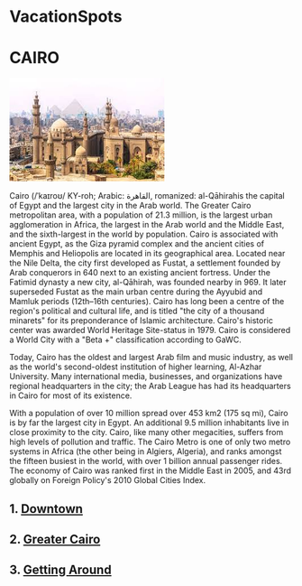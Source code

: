 # VacationSpots

# **CAIRO**

![picture](/images/cairocover.jpeg)

Cairo (/ˈkaɪroʊ/ KY-roh; Arabic: القاهرة, romanized: al-Qāhirahis the capital of Egypt and the largest city in the Arab world. The Greater Cairo metropolitan area, with a population of 21.3 million, is the largest urban agglomeration in Africa, the largest in the Arab world and the Middle East, and the sixth-largest in the world by population. Cairo is associated with ancient Egypt, as the Giza pyramid complex and the ancient cities of Memphis and Heliopolis are located in its geographical area. Located near the Nile Delta, the city first developed as Fustat, a settlement founded by Arab conquerors in 640 next to an existing ancient fortress. Under the Fatimid dynasty a new city, al-Qāhirah, was founded nearby in 969. It later superseded Fustat as the main urban centre during the Ayyubid and Mamluk periods (12th–16th centuries). Cairo has long been a centre of the region's political and cultural life, and is titled "the city of a thousand minarets" for its preponderance of Islamic architecture. Cairo's historic center was awarded World Heritage Site-status in 1979. Cairo is considered a World City with a "Beta +" classification according to GaWC.

Today, Cairo has the oldest and largest Arab film and music industry, as well as the world's second-oldest institution of higher learning, Al-Azhar University. Many international media, businesses, and organizations have regional headquarters in the city; the Arab League has had its headquarters in Cairo for most of its existence.

With a population of over 10 million spread over 453 km2 (175 sq mi), Cairo is by far the largest city in Egypt. An additional 9.5 million inhabitants live in close proximity to the city. Cairo, like many other megacities, suffers from high levels of pollution and traffic. The Cairo Metro is one of only two metro systems in Africa (the other being in Algiers, Algeria), and ranks amongst the fifteen busiest in the world, with over 1 billion annual passenger rides. The economy of Cairo was ranked first in the Middle East in 2005, and 43rd globally on Foreign Policy's 2010 Global Cities Index.

## 1.  [Downtown](/images/downtowncairo.jpg)
## 2.  [Greater Cairo](/images/greatercairo.jpeg)
## 3.  [Getting Around](/images/transportcairo.jpeg)

